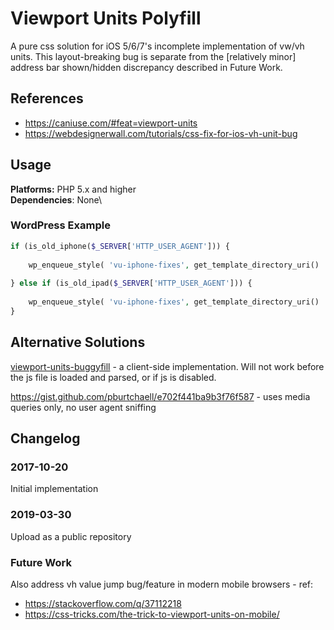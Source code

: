 # Viewport Units Polyfill
A pure css solution for iOS 5/6/7's incomplete implementation of vw/vh units. This layout-breaking bug is separate from the \[relatively minor\] address bar shown/hidden discrepancy described in Future Work.

## References
* https://caniuse.com/#feat=viewport-units
* https://webdesignerwall.com/tutorials/css-fix-for-ios-vh-unit-bug

## Usage
**Platforms:** PHP 5.x and higher\
**Dependencies**: None\
### WordPress Example
```php
if (is_old_iphone($_SERVER['HTTP_USER_AGENT'])) {
	
	wp_enqueue_style( 'vu-iphone-fixes', get_template_directory_uri() . '/style-vu-iphone-fixes.css' );
	
} else if (is_old_ipad($_SERVER['HTTP_USER_AGENT'])) {
	
	wp_enqueue_style( 'vu-iphone-fixes', get_template_directory_uri() . '/style-vu-ipad-fixes.css' );
}
```
## Alternative Solutions
[viewport-units-buggyfill](https://github.com/rodneyrehm/viewport-units-buggyfill) - a client-side implementation. Will not work before the js file is loaded and parsed, or if js is disabled.

https://gist.github.com/pburtchaell/e702f441ba9b3f76f587 - uses media queries only, no user agent sniffing

## Changelog

### 2017-10-20
Initial implementation

### 2019-03-30
Upload as a public repository

### Future Work
Also address vh value jump bug/feature in modern mobile browsers - ref:
* https://stackoverflow.com/q/37112218
* https://css-tricks.com/the-trick-to-viewport-units-on-mobile/
